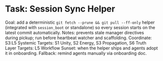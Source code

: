 # Task: Session Sync Helper
Goal: add a deterministic `git fetch --prune && git pull --ff-only` helper (integrated with `session_boot` or standalone) so every session starts on the latest commit automatically.
Notes: prevents stale manager directives during pickup; run before heartbeat watcher and scaffolding.
Coordinate: S3:L5
Systemic Targets: S1 Unity, S2 Energy, S3 Propagation, S6 Truth
Layer Targets: L5 Workflow
Sunset: when the helper ships and agents adopt it in onboarding.
Fallback: remind agents manually via onboarding doc.
